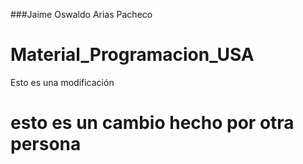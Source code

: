 ###Jaime Oswaldo Arias Pacheco
# Material_Programacion_USA

Esto es una modificación 

# esto es un cambio hecho por otra persona
